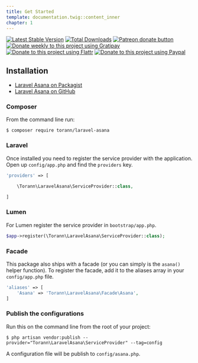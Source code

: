 ```yaml
---
title: Get Started
template: documentation.twig::content_inner
chapter: 1
---
```

[![Latest Stable Version](https://poser.pugx.org/torann/laravel-asana/v/stable.png)](https://packagist.org/packages/torann/laravel-asana)
[![Total Downloads](https://poser.pugx.org/torann/laravel-asana/downloads.png)](https://packagist.org/packages/torann/laravel-asana)
[![Patreon donate button](https://img.shields.io/badge/patreon-donate-yellow.svg)](https://www.patreon.com/torann)
[![Donate weekly to this project using Gratipay](https://img.shields.io/badge/gratipay-donate-yellow.svg)](https://gratipay.com/~torann)
[![Donate to this project using Flattr](https://img.shields.io/badge/flattr-donate-yellow.svg)](https://flattr.com/profile/torann)
[![Donate to this project using Paypal](https://img.shields.io/badge/Donate-PayPal-green.svg)](https://www.paypal.com/cgi-bin/webscr?cmd=_s-xclick&hosted_button_id=4CJA2A97NPYVU)

## Installation

- [Laravel Asana on Packagist](https://packagist.org/packages/torann/laravel-asana)
- [Laravel Asana on GitHub](https://github.com/torann/laravel-asana)

### Composer

From the command line run:

```
$ composer require torann/laravel-asana
```

### Laravel

Once installed you need to register the service provider with the application. Open up `config/app.php` and find the `providers` key.

``` php
'providers' => [

    \Torann\LaravelAsana\ServiceProvider::class,

]
```

### Lumen

For Lumen register the service provider in `bootstrap/app.php`.

``` php
$app->register(\Torann\LaravelAsana\ServiceProvider::class);
```

### Facade

This package also ships with a facade (or you can simply is the `asana()` helper function). To register the facade, add it to the aliases array in your `config/app.php` file.

```php
'aliases' => [
    'Asana' => 'Torann\LaravelAsana\Facade\Asana',
]
```

### Publish the configurations

Run this on the command line from the root of your project:

```
$ php artisan vendor:publish --provider="Torann\LaravelAsana\ServiceProvider" --tag=config
```

A configuration file will be publish to `config/asana.php`.
